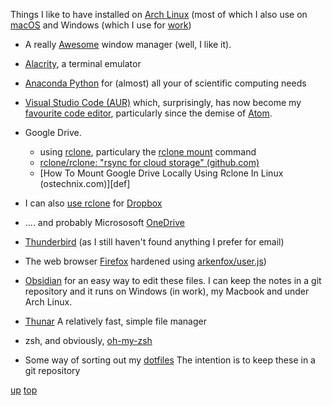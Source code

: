 Things I like to have installed on [Arch Linux](https://archlinux.org/) (most of which I also use on [macOS](../macos/README.md) and Windows (which I use for [work](../work/README.md))

- A really [Awesome](https://awesomewm.org/) window manager (well, I like it).
- [Alacrity](https://wiki.archlinux.org/title/Alacritty), a terminal emulator
- [Anaconda Python](https://www.anaconda.com/) for (almost) all your of scientific computing needs
- [Visual Studio Code (AUR)](https://aur.archlinux.org/packages/visual-studio-code-bin) which, surprisingly, has now become my [favourite code editor](https://code.visualstudio.com/updates/v1_86), particularly since the demise of [Atom](https://github.blog/2022-06-08-sunsetting-atom/).

- Google Drive.
  - using [rclone](https://archlinux.org/packages/extra/x86_64/rclone/), particulary the [rclone mount](https://rclone.org/commands/rclone_mount/) command
  - [rclone/rclone: "rsync for cloud storage" (github.com)](https://github.com/rclone/rclone)
  - [How To Mount Google Drive Locally Using Rclone In Linux (ostechnix.com)][def]

- I can also [use rclone](https://rclone.org/dropbox/) for  [Dropbox](https://aur.archlinux.org/packages/dropbox)
- .... and probably Micrososoft [OneDrive](https://rclone.org/onedrive/)
- [Thunderbird](https://wiki.archlinux.org/title/Thunderbird) (as I still haven't found anything I prefer for email)
- The web browser [Firefox](https://wiki.archlinux.org/title/Firefox) hardened using [arkenfox/user.js](https://github.com/arkenfox/user.js/))
- [Obsidian](https://aur.archlinux.org/packages/obsidian-bin) for an easy way to edit these files. I can keep the notes in a git repository and it runs on Windows (in work), my Macbook and under Arch Linux.
- [Thunar](https://wiki.archlinux.org/title/Thunar) A relatively fast, simple file manager
- zsh, and obviously, [oh-my-zsh](https://ohmyz.sh/)
- Some way of sorting out my [dotfiles](https://github.com/webpro/awesome-dotfiles) The intention is to keep these in a git repository

[up](README.md)
[top](../README.md)
